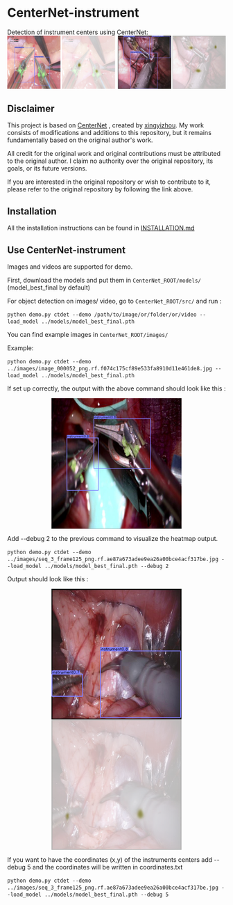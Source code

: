 # CenterNet-instrument

Detection of instrument centers using CenterNet: 
![alt text](readme/center.png)

## Disclaimer
This project is based on [CenterNet](https://github.com/xingyizhou/CenterNet) , created by [xingyizhou](https://github.com/xingyizhou). My work consists of modifications and additions to this repository, but it remains fundamentally based on the original author's work.

All credit for the original work and original contributions must be attributed to the original author. I claim no authority over the original repository, its goals, or its future versions.

If you are interested in the original repository or wish to contribute to it, please refer to the original repository by following the link above.
## Installation
All the installation instructions can be found in [INSTALLATION.md](readme/INSTALLATION.md) 

## Use CenterNet-instrument

Images and videos are supported for demo. 

First, download the models and put them in `CenterNet_ROOT/models/` (model_best_final by default)

For object detection on images/ video, go to `CenterNet_ROOT/src/` and run :

~~~
python demo.py ctdet --demo /path/to/image/or/folder/or/video --load_model ../models/model_best_final.pth
~~~

You can find example images in `CenterNet_ROOT/images/`

Example:

~~~
python demo.py ctdet --demo ../images/image_000052_png.rf.f074c175cf89e533fa8910d11e461de8.jpg --load_model ../models/model_best_final.pth
~~~

If set up correctly, the output with the above command should look like this :

<p align="center">  <img src='readme/image_test1.png' align="center" height="300px"> </p>

Add --debug 2 to the previous command to visualize the heatmap output.

~~~
python demo.py ctdet --demo ../images/seq_3_frame125_png.rf.ae87a673adee9ea26a00bce4acf317be.jpg --load_model ../models/model_best_final.pth --debug 2
~~~

Output should look like this :
<p align="center">  <img src='readme/image_test2.png' align="center" height="300px"> <img src='readme/image_test_heatmap2.png' align="center" height="300px"></p>

If you want to have the coordinates (x,y) of the instruments centers add --debug 5 and the coordinates will be written in coordinates.txt

~~~
python demo.py ctdet --demo ../images/seq_3_frame125_png.rf.ae87a673adee9ea26a00bce4acf317be.jpg --load_model ../models/model_best_final.pth --debug 5

~~~